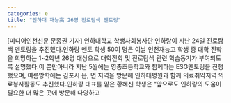 ```yaml
---
categories: e
title: "인하대 재능高 26명 진로탐색 멘토링"
---
```

[미디어인천신문 문종권 기자] 인하대학교 학생사회봉사단 인하랑이 지난 24일 진로탐색 멘토링을 추진했다.인하랑 멘토 학생 50여 명은 이날 인천재능고 학생 중 대학 진학을 희망하는 1~2학년 26명 대상으로 대학진학 및 진로탐색 관련 학습동기가 부여되도록 설명했다.이 뿐만아니라 지난 5월에는 영종초등학교와 함께하는 ESG멘토링을 진행했으며, 여름방학에는 김포시 읍, 면 지역을 방문해 인하대병원과 함께 의료취약지역 의료봉사활동도 추진했다.인하랑 대표를 맡은 황혜신 학생은 “앞으로도 인하랑의 도움이 필요한 더 많은 곳에 방문해 다양하고